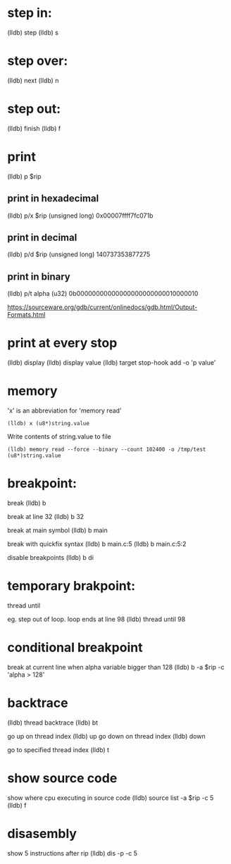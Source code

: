 # step in:
(lldb) step
(lldb) s

# step over:
(lldb) next
(lldb) n

# step out:
(lldb) finish
(lldb) f

# print
(lldb) p $rip

## print in hexadecimal
(lldb) p/x $rip
(unsigned long) 0x00007ffff7fc071b

## print in decimal
(lldb) p/d $rip
(unsigned long) 140737353877275

## print in binary
(lldb) p/t alpha
(u32) 0b00000000000000000000000010000010

https://sourceware.org/gdb/current/onlinedocs/gdb.html/Output-Formats.html

# print at every stop
(lldb) display <exp>
(lldb) display value
(lldb) target stop-hook add -o 'p value'

# memory

'x' is an abbreviation for 'memory read'

```
(lldb) x (u8*)string.value
```

Write contents of string.value to file

```
(lldb) memory read --force --binary --count 102400 -o /tmp/test (u8*)string.value
```

# breakpoint:
break
(lldb) b

break at line 32
(lldb) b 32 

break at main symbol
(lldb) b main

break with quickfix syntax
(lldb) b main.c:5
(lldb) b main.c:5:2

disable breakpoints
(lldb) b di

# temporary brakpoint:
thread until <line>

eg. step out of loop. loop ends at line 98
(lldb) thread until 98

# conditional breakpoint
break at current line when alpha variable bigger than 128
(lldb) b -a $rip -c 'alpha > 128'

# backtrace
(lldb) thread backtrace
(lldb) bt

go up on thread index
(lldb) up
go down on thread index
(lldb) down

go to specified thread index
(lldb) t <index>

# show source code
show where cpu executing in source code
(lldb) source list -a $rip -c 5
(lldb) f

# disasembly
show 5 instructions after rip
(lldb) dis -p -c 5
